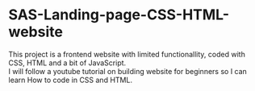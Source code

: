 # SAS-Landing-page-CSS-HTML-website
This project is a frontend website with limited functionallity, coded with CSS, HTML and a bit of JavaScript.  
I will follow a youtube tutorial on building website for beginners so I can learn How to code in CSS and HTML.
